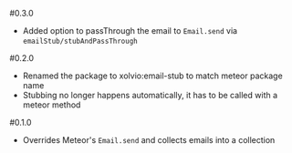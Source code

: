 #0.3.0
* Added option to passThrough the email to `Email.send` via `emailStub/stubAndPassThrough`

#0.2.0

* Renamed the package to xolvio:email-stub to match meteor package name
* Stubbing no longer happens automatically, it has to be called with a meteor method

#0.1.0

* Overrides Meteor's `Email.send` and collects emails into a collection
